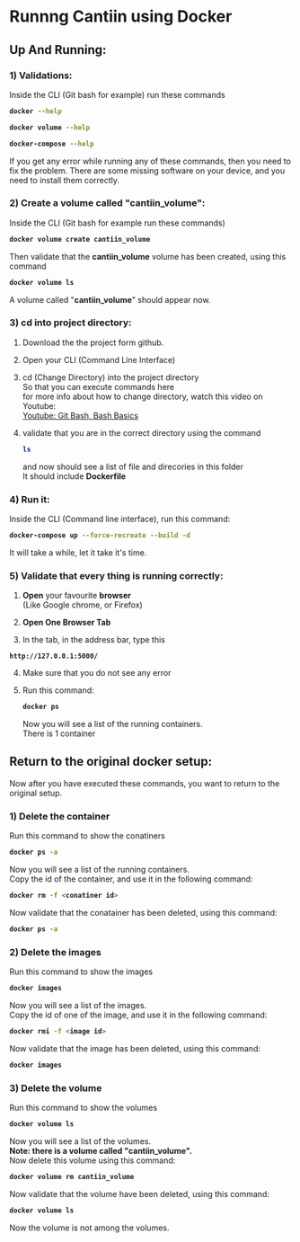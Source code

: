 # Runnng Cantiin using Docker


## Up And Running:

### 1) Validations:
Inside the CLI (Git bash for example) run these commands

<b>

```bash
docker --help
```
```bash
docker volume --help
```
```bash
docker-compose --help
```
</b>
If you get any error while running any of these commands, then you
need to fix the problem.  
There are some missing software on your device, 
and you need to install them correctly.






### 2) Create a volume called "cantiin_volume":


Inside the CLI (Git bash for example run these commands)

<b>

```bash
docker volume create cantiin_volume
```
</b>

Then validate that the **cantiin_volume** volume has been created, using
this command
<b>

```bash
docker volume ls
```
</b>

A volume called "**cantiin_volume**" should appear now.






### 3) cd into project directory:

1. Download the the project form github.
2. Open your CLI (Command Line Interface)
3. cd (Change Directory) into the project directory  
	So that you can execute commands here  
	for more info about how to change directory, 
	watch this video on Youtube:<br><a 
	href="https://www.youtube.com/watch?v=oQc-2gsjgDg">
	Youtube: Git Bash, Bash Basics</a>
4. validate that you are in the correct directory using the command  
	<b>
	
	```bash
	ls
	```
	
	</b>

	and now should see a list of file and direcories in this folder  
	It should include **Dockerfile**




### 4) Run it:
Inside the CLI (Command line interface), run this command:
<b>

```bash
docker-compose up --force-recreate --build -d
```

</b>
It will take a while, let it take it's time.




### 5) Validate that every thing is running correctly:


1. **Open** your favourite **browser**  
(Like Google chrome, or Firefox)

2. **Open One Browser Tab**

3. In the tab, in the address bar, type this

<b>

```address
http://127.0.0.1:5000/
```

</b>


4. Make sure that you do not see any error



5. Run this command:

	<b>
	
	```bash
	docker ps
	```
	
	</b>
	Now you will see a list of the running containers.<br>
	There is 1 container





## Return to the original docker setup:

Now after you have executed these commands, you want to return to the
original setup.



### 1) Delete the container

Run this command to show the conatiners

<b>

```bash
docker ps -a
```

</b>
Now you will see a list of the running containers.<br>
Copy the id of the container, and use it in the following command:
<b>

```bash
docker rm -f <conatiner id>
```

</b>
Now validate that the conatainer has been deleted, using this command:
<b>

```bash
docker ps -a
```

</b>






### 2) Delete the images

Run this command to show the images

<b>

```bash
docker images
```

</b>
Now you will see a list of the images.<br>
Copy the id of one of the image, and use it in the following command:

<b>

```bash
docker rmi -f <image id>
```

</b>
Now validate that the image has been deleted, using this command:
<b>

```bash
docker images
```

</b>



### 3) Delete the volume

Run this command to show the volumes

<b>

```bash
docker volume ls
```

</b>
Now you will see a list of the volumes.<br>
<b>Note: there is a volume called "cantiin_volume".</b><br>
Now delete this volume using this command:
<b>

```bash
docker volume rm cantiin_volume
```

</b>
Now validate that the volume have been deleted, using this command:
<b>

```bash
docker volume ls
```

</b>

Now the volume is not among the volumes.



